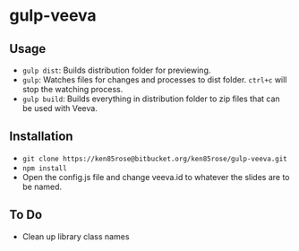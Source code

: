 # gulp-veeva

## Usage
- `gulp dist`: Builds distribution folder for previewing.
- `gulp`: Watches files for changes and processes to dist folder. `ctrl+c` will stop the watching process.
- `gulp build`: Builds everything in distribution folder to zip files that can be used with Veeva.

## Installation
- `git clone https://ken85rose@bitbucket.org/ken85rose/gulp-veeva.git`
- `npm install`
- Open the config.js file and change veeva.id to whatever the slides are to be named.

## To Do
- Clean up library class names